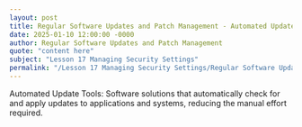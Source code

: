 ```yaml
---
layout: post
title: Regular Software Updates and Patch Management - Automated Update Tools
date: 2025-01-10 12:00:00 -0000
author: Regular Software Updates and Patch Management
quote: "content here"
subject: "Lesson 17 Managing Security Settings"
permalink: "/Lesson 17 Managing Security Settings/Regular Software Updates and Patch Management/Regular Software Updates and Patch Management - Automated Update Tools"
---
```


Automated Update Tools: Software solutions that automatically check for and apply updates to applications and systems, reducing the manual effort required.
